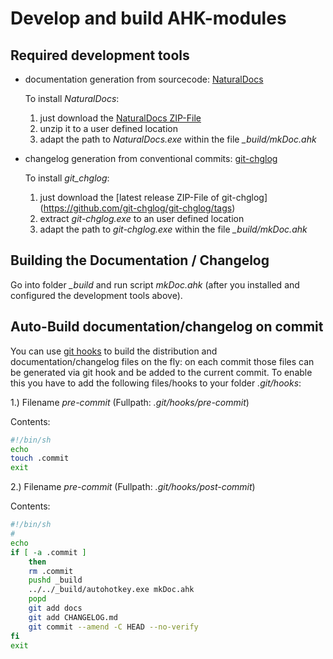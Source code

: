 # Develop and build AHK-modules

## Required development tools

* documentation generation from sourcecode: [NaturalDocs](https://www.naturaldocs.org/)

  To install *NaturalDocs*:
  1. just download the [NaturalDocs ZIP-File](https://www.naturaldocs.org/download/)
  2. unzip it to a user defined location
  3. adapt the path to *NaturalDocs.exe* within the file *_build/mkDoc.ahk*

* changelog generation from conventional commits: [git-chglog](https://github.com/git-chglog/git-chglog)
 
   To install *git_chglog*:
   1. just download the [latest release ZIP-File of git-chglog] (https://github.com/git-chglog/git-chglog/tags)
   2. extract *git-chglog.exe* to an user defined location
   3. adapt the path to *git-chglog.exe* within the file *_build/mkDoc.ahk*

## Building the Documentation / Changelog

Go into folder *_build* and run script *mkDoc.ahk* (after you installed and configured the development tools above).

## Auto-Build documentation/changelog on commit

You can use [git hooks](https://www.atlassian.com/git/tutorials/git-hooks) to build the distribution and documentation/changelog files on the fly: on each commit those files can be generated via git hook and be added to the current commit. To enable this you have to add the following files/hooks to your folder *.git/hooks*:

1.) Filename *pre-commit* (Fullpath: *.git/hooks/pre-commit*)

Contents:
```bash
#!/bin/sh
echo 
touch .commit 
exit
```

2.) Filename *pre-commit* (Fullpath: *.git/hooks/post-commit*)

Contents:
```bash
#!/bin/sh
#
echo
if [ -a .commit ]
    then
    rm .commit
	pushd _build
	../../_build/autohotkey.exe mkDoc.ahk
	popd
    git add docs
    git add CHANGELOG.md
    git commit --amend -C HEAD --no-verify
fi
exit
```
